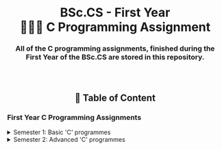 <h1 align = "center"></h1>
<h1 align = "center">BSc.CS - First Year<br>👨🏻‍💻 C Programming Assignment</h1>
<h3 align = "center">All of the C programming assignments, finished during the First Year of the BSc.CS are stored in this repository.</h3>
<br>
<h1 align = "center"></h1>
<h2 align = "center">📝 Table of Content</h2>
<h3 align = "left">First Year C Programming Assignments</h3>
<details>
  <summary>Semester 1: Basic 'C' programmes</summary>

  - Assignment 1: Testing the Errors and Simple Programs.
    > [Visit](Semester_1_-_Basic_'C'_programmes/Testing_Errors_and_Simple_Programs/README.md)
  - Assignment 2: To demonstrate the use of data types, simple operators and expressions.
    > [Visit](Semester_1_-_Basic_'C'_programmes/Data_Types_and_Simple_Operators/README.md)
  - Assignment 3: To demonstrate the use of decision making structures.
    > [Visit](Semester_1_-_Basic_'C'_programmes/Decision_Making_and_Switch_Statements/README.md)
  - Assignment 4: Loop Control Structures.
    > [Visit](Semester_1_-_Basic_'C'_programmes/Simple_Loops_and_Nested_Loops/README.md)
  - Assignment 5: To demonstrate library and user defined functions.
    > [Visit](Semester_1_-_Basic_'C'_programmes/User_Defined_and_Library_functions/README.md)
</details>
<details>
  <summary>Semester 2: Advanced 'C' programmes</summary>

  - Assignment 1: To demonstrate use of 1-D and arrays and functions.
    > [Visit](Semester_2_-_Advanced_'C'_programmes/Arrays/README.md)
  - Assignment 2: To demonstrate Strings.
    > [Visit](Semester_2_-_Advanced_'C'_programmes/Strings/README.md)
  - Assignment 3: To demonstrate use of Structures and Unions.
    > [Visit](Semester_2_-_Advanced_'C'_programmes/Structures_and_Unions/README.md)
  - Assignment 4: To demonstrate use of Pointer.
    > [Visit](Semester_2_-_Advanced_'C'_programmes/Pointers/README.md)
  - Assignment 5: To demonstrate File Handling and Preprocessor directives.
    > [Visit](Semester_2_-_Advanced_'C'_programmes/File_Handling_and_Preprocessor_Directives/README.md)
</details>